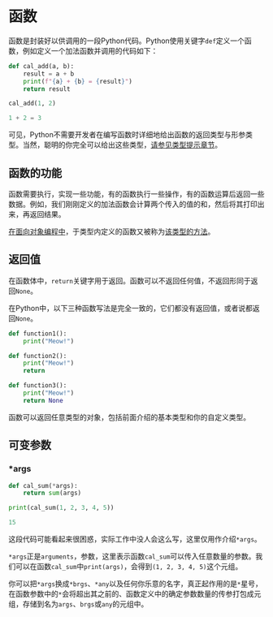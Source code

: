 # 函数
函数是封装好以供调用的一段Python代码。Python使用关键字`def`定义一个函数，例如定义一个加法函数并调用的代码如下：
```python
def cal_add(a, b):
    result = a + b
    print(f"{a} + {b} = {result}")
    return result

cal_add(1, 2)
```
```python
1 + 2 = 3
```
可见，Python不需要开发者在编写函数时详细地给出函数的返回类型与形参类型。当然，聪明的你完全可以给出这些类型，[请参见类型提示章节](/python/type-hint)。

## 函数的功能
函数需要执行，实现一些功能，有的函数执行一些操作，有的函数运算后返回一些数据。例如，我们刚刚定义的加法函数会计算两个传入的值的和，然后将其打印出来，再返回结果。

[在面向对象编程中](/python/class-and-instantiation)，于类型内定义的函数又被称为[该类型的方法](/python/class-method)。

## 返回值
在函数体中，`return`关键字用于返回。函数可以不返回任何值，不返回形同于返回`None`。

在Python中，以下三种函数写法是完全一致的，它们都没有返回值，或者说都返回`None`。
```python
def function1():
    print("Meow!")

def function2():
    print("Meow!")
    return

def function3():
    print("Meow!")
    return None
```

函数可以返回任意类型的对象，包括前面介绍的基本类型和你的自定义类型。
## 可变参数
### *args
```python
def cal_sum(*args):
    return sum(args)

print(cal_sum(1, 2, 3, 4, 5))
```
```python
15
```
这段代码可能看起来很困惑，实际工作中没人会这么写，这里仅用作介绍`*args`。

`*args`正是`arguments`，参数，这里表示函数`cal_sum`可以传入任意数量的参数。我们可以在函数`cal_sum`中`print(args)`，会得到`(1, 2, 3, 4, 5)`这个元组。

你可以把`*args`换成`*brgs`、`*any`以及任何你乐意的名字，真正起作用的是`*`星号，在函数参数中的`*`会将超出其之前的、函数定义中的确定参数数量的传参打包成元组，存储到名为`args`、`brgs`或`any`的元组中。
